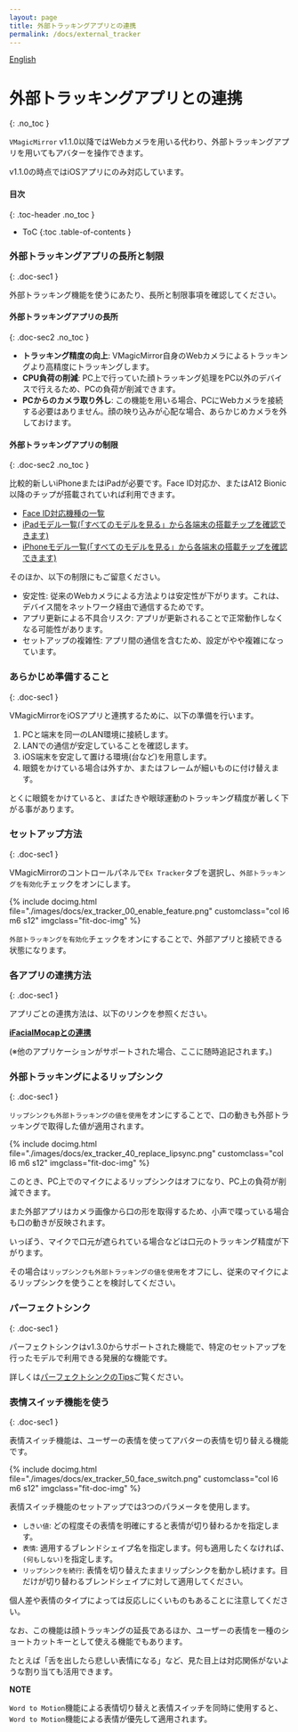 ```yaml
---
layout: page
title: 外部トラッキングアプリとの連携
permalink: /docs/external_tracker
---
```


[English](../en/docs/external_tracker)

# 外部トラッキングアプリとの連携
{: .no_toc }

`VMagicMirror` v1.1.0以降ではWebカメラを用いる代わり、外部トラッキングアプリを用いてもアバターを操作できます。

v1.1.0の時点ではiOSアプリにのみ対応しています。

<div class="toc-area" markdown="1">

#### 目次
{: .toc-header .no_toc }

* ToC
{:toc .table-of-contents }

</div>


### 外部トラッキングアプリの長所と制限
{: .doc-sec1 }

外部トラッキング機能を使うにあたり、長所と制限事項を確認してください。

#### 外部トラッキングアプリの長所
{: .doc-sec2 .no_toc }

<div class="doc-ul" markdown="1">

- **トラッキング精度の向上**: VMagicMirror自身のWebカメラによるトラッキングより高精度にトラッキングします。
- **CPU負荷の削減**: PC上で行っていた顔トラッキング処理をPC以外のデバイスで行えるため、PCの負荷が削減できます。
- **PCからのカメラ取り外し**: この機能を用いる場合、PCにWebカメラを接続する必要はありません。顔の映り込みが心配な場合、あらかじめカメラを外しておけます。

</div>

#### 外部トラッキングアプリの制限
{: .doc-sec2 .no_toc }

比較的新しいiPhoneまたはiPadが必要です。Face ID対応か、またはA12 Bionic以降のチップが搭載されていれば利用できます。

<div class="doc-ul" markdown="1">

- [Face ID対応機種の一覧](https://support.apple.com/ja-jp/HT209183)
- [iPadモデル一覧(「すべてのモデルを見る」から各端末の搭載チップを確認できます)](https://www.apple.com/jp/ipad/compare/)
- [iPhoneモデル一覧(「すべてのモデルを見る」から各端末の搭載チップを確認できます)](https://www.apple.com/jp/iphone/compare/)

</div>

そのほか、以下の制限にもご留意ください。

<div class="doc-ul" markdown="1">

- 安定性: 従来のWebカメラによる方法よりは安定性が下がります。これは、デバイス間をネットワーク経由で通信するためです。
- アプリ更新による不具合リスク: アプリが更新されることで正常動作しなくなる可能性があります。
- セットアップの複雑性: アプリ間の通信を含むため、設定がやや複雑になっています。

</div>


### あらかじめ準備すること
{: .doc-sec1 }

VMagicMirrorをiOSアプリと連携するために、以下の準備を行います。

1. PCと端末を同一のLAN環境に接続します。
2. LANでの通信が安定していることを確認します。
3. iOS端末を安定して置ける環境(台など)を用意します。
4. 眼鏡をかけている場合は外すか、またはフレームが細いものに付け替えます。

とくに眼鏡をかけていると、まばたきや眼球運動のトラッキング精度が著しく下がる事があります。


### セットアップ方法
{: .doc-sec1 }

VMagicMirrorのコントロールパネルで`Ex Tracker`タブを選択し、`外部トラッキングを有効化`チェックをオンにします。

<div class="row">
{% include docimg.html file="./images/docs/ex_tracker_00_enable_feature.png" customclass="col l6 m6 s12" imgclass="fit-doc-img" %}
</div>

`外部トラッキングを有効化`チェックをオンにすることで、外部アプリと接続できる状態になります。

### 各アプリの連携方法
{: .doc-sec1 }

アプリごとの連携方法は、以下のリンクを参照ください。

**[iFacialMocapとの連携](./external_tracker_ifacialmocap)**


(※他のアプリケーションがサポートされた場合、ここに随時追記されます。)


### 外部トラッキングによるリップシンク
{: .doc-sec1 }

`リップシンクも外部トラッキングの値を使用`をオンにすることで、口の動きも外部トラッキングで取得した値が適用されます。

<div class="row">
{% include docimg.html file="./images/docs/ex_tracker_40_replace_lipsync.png" customclass="col l6 m6 s12" imgclass="fit-doc-img" %}
</div>

このとき、PC上でのマイクによるリップシンクはオフになり、PC上の負荷が削減できます。

また外部アプリはカメラ画像から口の形を取得するため、小声で喋っている場合も口の動きが反映されます。


いっぽう、マイクで口元が遮られている場合などは口元のトラッキング精度が下がります。

その場合は`リップシンクも外部トラッキングの値を使用`をオフにし、従来のマイクによるリップシンクを使うことを検討してください。

### パーフェクトシンク
{: .doc-sec1 }

パーフェクトシンクはv1.3.0からサポートされた機能で、特定のセットアップを行ったモデルで利用できる発展的な機能です。

詳しくは[パーフェクトシンクのTips](../tips/perfect_sync)ご覧ください。


### 表情スイッチ機能を使う
{: .doc-sec1 }

表情スイッチ機能は、ユーザーの表情を使ってアバターの表情を切り替える機能です。

<div class="row">
{% include docimg.html file="./images/docs/ex_tracker_50_face_switch.png" customclass="col l6 m6 s12" imgclass="fit-doc-img" %}
</div>

表情スイッチ機能のセットアップでは3つのパラメータを使用します。

<div class="doc-ul" markdown="1">

- `しきい値`: どの程度その表情を明確にすると表情が切り替わるかを指定します。
- `表情`: 適用するブレンドシェイプ名を指定します。何も適用したくなければ、`(何もしない)`を指定します。
- `リップシンクを続行`: 表情を切り替えたままリップシンクを動かし続けます。目だけが切り替わるブレンドシェイプに対して適用してください。

</div>

個人差や表情のタイプによっては反応しにくいものもあることに注意してください。

なお、この機能は顔トラッキングの延長であるほか、ユーザーの表情を一種のショートカットキーとして使える機能でもあります。

たとえば「舌を出したら悲しい表情になる」など、見た目上は対応関係がないような割り当ても活用できます。

<div class="note-area" markdown="1">

**NOTE**

`Word to Motion`機能による表情切り替えと表情スイッチを同時に使用すると、`Word to Motion`機能による表情が優先して適用されます。

</div>
